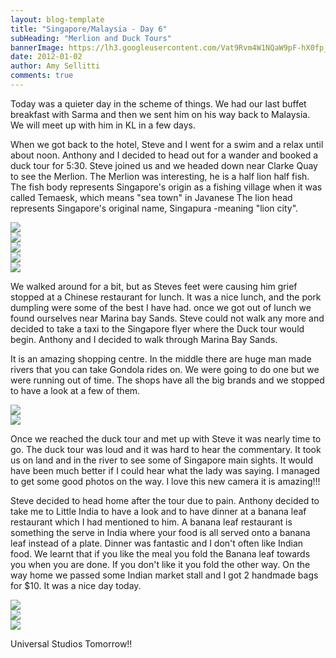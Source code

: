 ```yaml
---
layout: blog-template
title: "Singapore/Malaysia - Day 6"
subHeading: "Merlion and Duck Tours"
bannerImage: https://lh3.googleusercontent.com/Vat9Rvm4W1NQaW9pF-hX0fp_WKEVyMNqBxdD0AjgLvs4F8ITNRhKtOx2yBzUGDRGJsx7XRfyByxx9NHBZtepr11xKGj--zDv40ZODW4zNsHm9Ig4ZHk6E5riJMaKvuWqsWGSmz9n7w
date: 2012-01-02
author: Amy Sellitti
comments: true
---
```


Today was a quieter day in the scheme of things. We had our last buffet breakfast with Sarma and then we sent him on his way back to Malaysia. We will meet up with him in KL in a few days.

When we got back to the hotel, Steve and I went for a swim and a relax until about noon. Anthony and I decided to head out for a wander and booked a duck tour for 5:30. Steve joined us and we headed down near Clarke Quay to see the Merlion. The Merlion was interesting, he is a half lion half fish. The fish body represents Singapore's origin as a fishing village when it was called Temaesk, which means "sea town" in Javanese The lion head represents Singapore's original name,  Singapura -meaning "lion city". 

<div class="center-image"><img src="https://lh3.googleusercontent.com/j2eQTou0YA2yTjJre7VDFfk7UjJnxezCryagbATIMF5cr3-ANrn7s7ziAHXhpKmeEnN12eOOt7LzwuPn3LeMh1fbFQSCs0yagnnqVGM5bj0aas5V2j3yprdk6tg67uWuOml3trjSjw" /></div>
<div class="center-image"><img src="https://lh3.googleusercontent.com/UD16slwv0zuL9bry6TGiE--V-B0foPYnT6P_HkEF5rgxJddRzo-xpqUaJua9VB1ncVyGz-Bkr_JbupIei8eqEQ8Lnt6xQoTKvoXoAGg2qsXn70mVi8b6YJkdo3uJotyvy52pcMgRiw" /></div>
<div class="center-image"><img src="https://lh3.googleusercontent.com/eU50FAPL-RzOFexoMilrGrmpLVgDOD9saQK7kadAoGakeXL0sm2KpKzibeFAHGAQEutyZUYwBGJuwFiezqfTl6FbiSQ10-oa2kBsp8VtRVfWfV5KYbTS7vr94sxpKvF7M85-GM9bRA" /></div>
<div class="center-image"><img src="https://lh3.googleusercontent.com/6NJ77i1G0HSzXqJggtf8f33dwcGEhUZXIYkAeExHGpWUc9fHWJcm3WuN3NdTw8Af6kgosjvr2aZcgLpFD0fDvZQS0jcsySyAmGKDZQu08lDfx2JhLOTYBuDHLNeXF20FSvgPGG4UUg" /></div>
<div class="center-image"><img src="https://lh3.googleusercontent.com/Vat9Rvm4W1NQaW9pF-hX0fp_WKEVyMNqBxdD0AjgLvs4F8ITNRhKtOx2yBzUGDRGJsx7XRfyByxx9NHBZtepr11xKGj--zDv40ZODW4zNsHm9Ig4ZHk6E5riJMaKvuWqsWGSmz9n7w" /></div>

We walked around for a bit, but as Steves feet were causing him grief stopped at a Chinese restaurant for lunch. It was a nice lunch, and the pork dumpling were some of the best I have had. once we got out of lunch we found ourselves near Marina bay Sands. Steve could not walk any more and decided to take a taxi to the Singapore flyer where the Duck tour would begin. Anthony and I decided to walk through Marina Bay Sands.

It is an amazing shopping centre. In the middle there are huge man made rivers that you can take Gondola rides on. We were going to do one but we were running out of time. The shops have all the big brands and we stopped to have a look at a few of them.

<div class="center-image"><img src="https://lh3.googleusercontent.com/7xKS0vubbyqai4sSlaXq8Pz4j1MS68ISDAxyk2-SHc8Ng6gACGMBUDdastHfHCOxNS-VdJWQjj5yLrxa5Zk4xbS7Ri8_RCeLGyKRNJZCUyX1Cpv2Ou93sg0-z1EX82httuGbdvSGtQ" /></div>
<div class="center-image"><img src="https://lh3.googleusercontent.com/QpQB0VHP5b27hAn9GKWX_ONUEvYOS35hXxwWny0PzH1Kdk9i65I0bOwoDANi9m0XIrBIdC2jKfRAMBmhdxSMRfOmAejXMil-BJYiXC5xRs0FO4ScYXGbx7l13kICWuBvqZ4rs9k4iQ" /></div>


Once we reached the duck tour and met up with Steve it was nearly time to go. The duck tour was loud and it was hard to hear the commentary. It took us on land and in the river to see some of Singapore main sights. It would have been much better if I could hear what the lady was saying. I managed to get some good photos on the way. I love this new camera it is amazing!!!

Steve decided to head home after the tour due to pain. Anthony decided to take me to Little India to have a look and to have dinner at a banana leaf restaurant which I had mentioned to him. A banana leaf restaurant is something the serve in India where your food is all served onto a banana leaf instead of a plate. Dinner was fantastic and I don't often like Indian food. We learnt that if you like the meal you fold the Banana leaf towards you when you are done. If you don't like it you fold the other way. On the way home we passed some Indian market stall and I got 2 handmade bags for $10. It was a nice day today. 

<div class="center-image"><img src="https://lh3.googleusercontent.com/FCnD7WAxV4TZESieza55Oy-9INzjf9_WVwbnp7NNTZQJrUJgpGRa__bYrCG4wThQDWiYgDKBd6sAfzhVLPfQ2wuGxmRJtXPkytgSKXC6AUU8lZV2vjDJVAh1DQl7nIp2trnnaQr4qw" /></div>
<div class="center-image"><img src="https://lh3.googleusercontent.com/kewLYbOCMM-N-atofqeoHtjQcKltwD-iio1EIMYnEhJ287lRP18XhOwEtlkdl30K2wjsz6QbOTSHMXSQ6ppKq0clUKO_nAn-gHHPZ4nTxE9Xt7rRl99myVc5WHVYpPm8PHUuR7KnnQ" /></div>
<div class="center-image"><img src="https://lh3.googleusercontent.com/Zu__eYFpOwXE_fpiCNAztDPnO5UL06u4wHv_CkdMC6n4twKfDfT3dgH0J1VfqiZFmlnpSJBWYJF_2iZHUFcvhGGMmLru9c4-FzhCR1ZL2XSzVVKhD_Yse2zkDE6fhoolIWZj07aEiw" /></div>

Universal Studios Tomorrow!!


